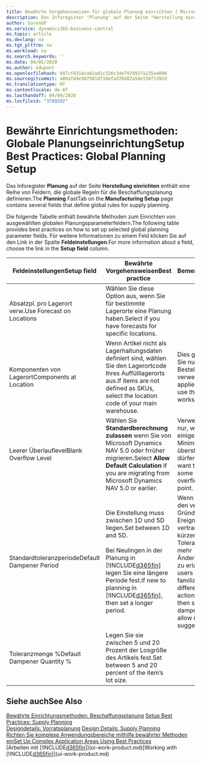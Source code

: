 ```yaml
---
title: Bewährte Vorgehensweisen für globale Planung einrichten | Microsoft Docs
description: Das Inforegister "Planung" auf der Seite "Herstellung einrichten" enthält eine Reihe von Feldern, die globale Regeln für die Beschaffungsplanung definieren.
author: SorenGP
ms.service: dynamics365-business-central
ms.topic: article
ms.devlang: na
ms.tgt_pltfrm: na
ms.workload: na
ms.search.keywords: ''
ms.date: 04/01/2020
ms.author: edupont
ms.openlocfilehash: 947cf4314cab2ad1c326c34e797d92fa235e4096
ms.sourcegitcommit: a80afd4e5075018716efad76d82a54e158f1392d
ms.translationtype: HT
ms.contentlocale: de-AT
ms.lasthandoff: 09/09/2020
ms.locfileid: "3789192"
---
```

# <a name="setup-best-practices-global-planning-setup"></a><span data-ttu-id="fd398-103">Bewährte Einrichtungsmethoden: Globale Planungseinrichtung</span><span class="sxs-lookup"><span data-stu-id="fd398-103">Setup Best Practices: Global Planning Setup</span></span>
<span data-ttu-id="fd398-104">Das Inforegister **Planung** auf der Seite **Herstellung einrichten** enthält eine Reihe von Feldern, die globale Regeln für die Beschaffungsplanung definieren.</span><span class="sxs-lookup"><span data-stu-id="fd398-104">The **Planning** FastTab on the **Manufacturing Setup** page contains several fields that define global rules for supply planning.</span></span>  

 <span data-ttu-id="fd398-105">Die folgende Tabelle enthält bewährte Methoden zum Einrichten von ausgewählten globalen Planungsparameterfeldern.</span><span class="sxs-lookup"><span data-stu-id="fd398-105">The following table provides best practices on how to set up selected global planning parameter fields.</span></span> <span data-ttu-id="fd398-106">Für weitere Informationen zu einem Feld klicken Sie auf den Link in der Spalte **Feldeinstellungen**.</span><span class="sxs-lookup"><span data-stu-id="fd398-106">For more information about a field, choose the link in the **Setup field** column.</span></span>  

|<span data-ttu-id="fd398-107">Feldeinstellungen</span><span class="sxs-lookup"><span data-stu-id="fd398-107">Setup field</span></span>|<span data-ttu-id="fd398-108">Bewährte Vorgehensweisen</span><span class="sxs-lookup"><span data-stu-id="fd398-108">Best practice</span></span>|<span data-ttu-id="fd398-109">Bemerkung</span><span class="sxs-lookup"><span data-stu-id="fd398-109">Comment</span></span>|  
|-----------------|-------------------|-------------|  
|<span data-ttu-id="fd398-110">Absatzpl. pro Lagerort verw.</span><span class="sxs-lookup"><span data-stu-id="fd398-110">Use Forecast on Locations</span></span>|<span data-ttu-id="fd398-111">Wählen Sie diese Option aus, wenn Sie für bestimmte Lagerorte eine Planung haben.</span><span class="sxs-lookup"><span data-stu-id="fd398-111">Select if you have forecasts for specific locations.</span></span>||  
|<span data-ttu-id="fd398-112">Komponenten von Lagerort</span><span class="sxs-lookup"><span data-stu-id="fd398-112">Components at Location</span></span>|<span data-ttu-id="fd398-113">Wenn Artikel nicht als Lagerhaltungsdaten definiert sind, wählen Sie den Lagerortcode Ihres Auffülllagerorts aus.</span><span class="sxs-lookup"><span data-stu-id="fd398-113">If items are not defined as SKUs, select the location code of your main warehouse.</span></span>|<span data-ttu-id="fd398-114">Dies gilt auch, wenn Sie nur den Bestellvorschlag verwenden.</span><span class="sxs-lookup"><span data-stu-id="fd398-114">This also applies if you only use the requisition worksheet.</span></span>|  
|<span data-ttu-id="fd398-115">Leerer Überlauflevel</span><span class="sxs-lookup"><span data-stu-id="fd398-115">Blank Overflow Level</span></span>|<span data-ttu-id="fd398-116">Wählen Sie **Standardberechnung zulassen** wenn Sie von Microsoft Dynamics NAV 5.0 oder frrüher migrieren.</span><span class="sxs-lookup"><span data-stu-id="fd398-116">Select **Allow Default Calculation** if you are migrating from Microsoft Dynamics NAV 5.0 or earlier.</span></span>|<span data-ttu-id="fd398-117">Verwenden Sie dies nur, wenn alle oder einige Artikel den Minimalbestand übersteigen dürfen.</span><span class="sxs-lookup"><span data-stu-id="fd398-117">Use only if you want to allow all or some of your items to overflow the reorder point.</span></span>|  
|<span data-ttu-id="fd398-118">Standardtoleranzperiode</span><span class="sxs-lookup"><span data-stu-id="fd398-118">Default Dampener Period</span></span>|<span data-ttu-id="fd398-119">Die Einstellung muss zwischen 1D und 5D liegen.</span><span class="sxs-lookup"><span data-stu-id="fd398-119">Set between 1D and 5D.</span></span><br /><br /> <span data-ttu-id="fd398-120">Bei Neulingen in der Planung in [!INCLUDE[d365fin](includes/d365fin_md.md)] legen Sie eine längere Periode fest.</span><span class="sxs-lookup"><span data-stu-id="fd398-120">If new to planning in [!INCLUDE[d365fin](includes/d365fin_md.md)], then set a longer period.</span></span>|<span data-ttu-id="fd398-121">Wenn Benutzer mit den verschiedenen Gründen für Ereignismeldungen vertraut sind, dann kürzen Sie die Toleranzperiode, um mehr Änderungsvorschläge zu erlauben.</span><span class="sxs-lookup"><span data-stu-id="fd398-121">When users are more familiar with the different reasons for action messages, then shorten the dampener period to allow more change suggestions.</span></span>|  
|<span data-ttu-id="fd398-122">Toleranzmenge %</span><span class="sxs-lookup"><span data-stu-id="fd398-122">Default Dampener Quantity %</span></span>|<span data-ttu-id="fd398-123">Legen Sie sie zwischen 5 und 20 Prozent der Losgröße des Artikels fest.</span><span class="sxs-lookup"><span data-stu-id="fd398-123">Set between 5 and 20 percent of the item’s lot size.</span></span>||  

## <a name="see-also"></a><span data-ttu-id="fd398-124">Siehe auch</span><span class="sxs-lookup"><span data-stu-id="fd398-124">See Also</span></span>  
 <span data-ttu-id="fd398-125">[Bewährte Einrichtungsmethoden: Beschaffungsplanung](setup-best-practices-supply-planning.md) </span><span class="sxs-lookup"><span data-stu-id="fd398-125">[Setup Best Practices: Supply Planning](setup-best-practices-supply-planning.md) </span></span>  
 <span data-ttu-id="fd398-126">[Designdetails: Vorratsplanung](design-details-supply-planning.md) </span><span class="sxs-lookup"><span data-stu-id="fd398-126">[Design Details: Supply Planning](design-details-supply-planning.md) </span></span>  
 [<span data-ttu-id="fd398-127">Richten Sie komplexe Anwendungsbereiche mithilfe bewährter Methoden ein</span><span class="sxs-lookup"><span data-stu-id="fd398-127">Set Up Complex Application Areas Using Best Practices</span></span>](set-up-complex-application-areas-using-best-practices.md)  
 <span data-ttu-id="fd398-128">[Arbeiten mit [!INCLUDE[d365fin](includes/d365fin_md.md)]](ui-work-product.md)</span><span class="sxs-lookup"><span data-stu-id="fd398-128">[Working with [!INCLUDE[d365fin](includes/d365fin_md.md)]](ui-work-product.md)</span></span>
